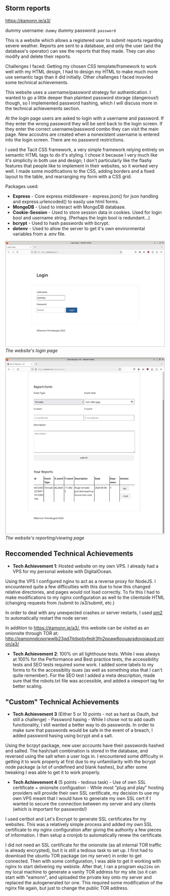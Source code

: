 ## Storm reports

https://éamonn.ie/a3/

dummy username: `dummy`
dummy password: `password`

This is a website which allows a registered user to submit reports regarding severe weather. Reports are sent to a database, and only the user (and the database's operator) can see the reports that they made. They can also modify and delete their reports.

Challenges I faced: Getting my chosen CSS template/framework to work well with my HTML design, I had to design my HTML to make much more use semantic tags than it did initially. Other challenges I faced invovled some technical achievements.

This website uses a username/password strategy for authentication. I wanted to go a little deeper than plaintext password storage (dangerous!) though, so I implemented password hashing, which I will discuss more in the technical achievements section.

At the login page users are asked to login with a username and password. If they enter the wrong password they will be sent back to the login screen. If they enter the correct username/password combo they can visit the main page. New accoutns are created when a nonexistent username is entered into the login screen. There are no password restrictions.

I used the Tacit CSS framework, a very simple framework relying entirely on semantic HTML tags to do it's styling. I chose it because I very much like it's simplicity in both use and design; I don't particularly like the flashy features that people like to implement in their websites, so it worked very well. I made some modifications to the CSS, adding borders and a fixed layout to the table, and rearranging my form with a CSS grid.

Packages used:

- **Express** - Core express middleware - express.json() for json handling and express.urlencoded() to easily use html forms.
- **MongoDB** - Used to interact with MongoDB database.
- **Cookie-Session** - Used to store session data in cookies. Used for login bool and username string. (Perhaps the login bool is redundant...)
- **bcrypt** - Used to hash passwords with bcrypt.
- **dotenv** - Used to allow the server to get it's own environmental variables from a .env file.

![Screenshot of the login Page](/loginpage.png)
*The website's login page*

![Screenshot of reporting page](/reportpage.png)
*The website's reporting/viewing page*

## Reccomended Technical Achievements
- **Tech Achievement 1**: Hosted website on my own VPS. I already had a VPS for my personal website with DigitalOcean. 

Using the VPS I configured nginx to act as a reverse proxy for NodeJS. I encountered quite a few difficulties with this due to how this changed relative directories, and pages would not load correctly. To fix this I had to make modifications to my nginx configuration as well to the clientside HTML (changing requests from /submit to /a3/submit, etc.)

In order to deal with any unexpected crashes or server restarts, I used [pm2](https://www.npmjs.com/package/pm2) to automatically restart the node server.

In addition to https://éamonn.ie/a3/, this website can be visited as an onionsite through TOR at: http://eamonndcqorwwlb23qd7jtdsptjyfedr3fn2poaw6oouaysdovojauyd.onion/a3/

- **Tech Achievement 2**: 100% on all lighthouse tests. While I was always at 100% for the Performance and Best practice tests, the accessibility tests and SEO tests required some work. I added some labels to my forms to fix the accessiblity isues (as well as something else that I can't quite remember). For the SEO test I added a meta description, made sure that the robots.txt file was accessible, and added a viewport tag for better scaling.

## "Custom" Technical Achievements
- **Tech Achievement 3** (Either 5 or 10 points - not as hard as Oauth, but still a challenge) - Password hasing - While I chose not to add oauth functionality, I still wanted a better way to do passwords. In order to make sure that passwords would be safe in the event of a breach, I added password hasing using bcrypt and a salt. 

Using the bcrpyt package, new user accounts have their passwords hashed and salted. The hash/salt combination is stored in the database, and reversed using the salt when a user logs in. I encountered some difficulty in getting it to work properly at first due to my unfamiliarity with the bcrypt node package (a lot of undefined and blank hashes), but after some tweaking I was able to get it to work properly.

- **Tech Achievement 4** (5 points - tedious task) - Use of own SSL certificate + onionsite configuation - While most "plug and play" hosting providers will provide their own SSL certificate, my decision to use my own VPS meant that I would have to generate my own SSL cert if I wanted to secure the connection between my server and any clients (which is important for passwords!)

I used certbot and Let's Encrypt to generate SSL certificates for my websites. This was a relatively simple process and added my own SSL certificate to my nginx configuration after giving the authority a few pieces of information. I then setup a cronjob to automatically renew the certificate.

I did not need an SSL certificate for the onionsite (as all internal TOR traffic is already encrypted), but it is still a tedious task to set up. I first had to download the ubuntu TOR package (on my server) in order to get connected. Then with some configuration, I was able to get it working with nginx to start delivering my webiste. After that, I ran a program `mkp224o` on my local machine to generate a vanity TOR address for my site (so it can start with "eamonn", and uploaded the private key onto my server and replaced the autogenerated tor one. This required some modification of the nginx file again, but just to change the public TOR address.
